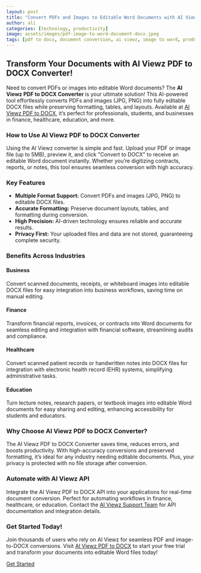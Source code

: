 ```yaml
---
layout: post
title: "Convert PDFs and Images to Editable Word Documents with AI Viewz"
author: ali
categories: [technology, productivity]
image: assets/images/pdf-image-to-word-document-docx.jpeg
tags: [pdf to docx, document conversion, ai viewz, image to word, productivity]
---
```


## Transform Your Documents with AI Viewz PDF to DOCX Converter!

Need to convert PDFs or images into editable Word documents? The **AI Viewz PDF to DOCX Converter** is your ultimate solution! This AI-powered tool effortlessly converts PDFs and images (JPG, PNG) into fully editable DOCX files while preserving formatting, tables, and layouts. Available at [AI Viewz PDF to DOCX](https://www.aiviewz.com/pdf-to-docx), it’s perfect for professionals, students, and businesses in finance, healthcare, education, and more.

### How to Use AI Viewz PDF to DOCX Converter

Using the AI Viewz converter is simple and fast. Upload your PDF or image file (up to 5MB), preview it, and click "Convert to DOCX" to receive an editable Word document instantly. Whether you’re digitizing contracts, reports, or notes, this tool ensures seamless conversion with high accuracy.

### Key Features

* **Multiple Format Support:** Convert PDFs and images (JPG, PNG) to editable DOCX files.
* **Accurate Formatting:** Preserve document layouts, tables, and formatting during conversion.
* **High Precision:** AI-driven technology ensures reliable and accurate results.
* **Privacy First:** Your uploaded files and data are not stored, guaranteeing complete security.

### Benefits Across Industries

#### Business
Convert scanned documents, receipts, or whiteboard images into editable DOCX files for easy integration into business workflows, saving time on manual editing.

#### Finance
Transform financial reports, invoices, or contracts into Word documents for seamless editing and integration with financial software, streamlining audits and compliance.

#### Healthcare
Convert scanned patient records or handwritten notes into DOCX files for integration with electronic health record (EHR) systems, simplifying administrative tasks.

#### Education
Turn lecture notes, research papers, or textbook images into editable Word documents for easy sharing and editing, enhancing accessibility for students and educators.

### Why Choose AI Viewz PDF to DOCX Converter?

The AI Viewz PDF to DOCX Converter saves time, reduces errors, and boosts productivity. With high-accuracy conversions and preserved formatting, it’s ideal for any industry needing editable documents. Plus, your privacy is protected with no file storage after conversion.

### Automate with AI Viewz API

Integrate the AI Viewz PDF to DOCX API into your applications for real-time document conversion. Perfect for automating workflows in finance, healthcare, or education. Contact the [AI Viewz Support Team](https://www.aiviewz.com/support) for API documentation and integration details.

### Get Started Today!

Join thousands of users who rely on AI Viewz for seamless PDF and image-to-DOCX conversions. Visit [AI Viewz PDF to DOCX](https://www.aiviewz.com/pdf-to-docx) to start your free trial and transform your documents into editable Word files today!

[Get Started](https://www.aiviewz.com/pdf-to-docx)
